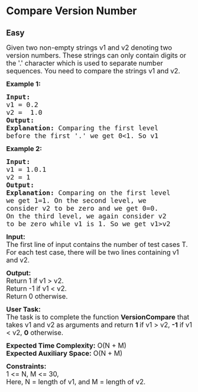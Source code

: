 # Compare Version Number
## Easy 
<div class="problem-statement">
                <p></p><p><span style="font-size:18px">Given two non-empty strings v1 and v2 denoting two version numbers. These strings can only contain digits or the '.' character which is used to separate number sequences. You need to compare the strings v1 and v2.&nbsp;</span></p>

<p><strong><span style="font-size:18px">Example 1:</span></strong></p>

<pre><strong><span style="font-size:18px">Input:
</span></strong><span style="font-size:18px">v1 = 0.2
v2 =  1.0
<strong>Output:
Explanation: </strong>Comparing the first level
before the first '.' we get 0&lt;1. So v1</span></pre>

<p><strong><span style="font-size:18px">Example 2:</span></strong></p>

<pre><strong><span style="font-size:18px">Input:
</span></strong><span style="font-size:18px">v1 = 1.0.1
v2 = 1
<strong>Output:
Explanation: </strong>Comparing on the first level
we get 1=1. On the second level, we
consider v2 to be zero and we get 0=0.
On the third level, we again consider v2
to be zero while v1 is 1. So we get v1&gt;v2</span></pre>

<p><span style="font-size:18px"><strong>Input:&nbsp;</strong><br>
The first line of input contains the number of test cases T. For each test case, there will be two lines containing v1 and v2.</span></p>

<p><span style="font-size:18px"><strong>Output:</strong><br>
Return 1 if v1 &gt; v2.&nbsp;<br>
Return -1 if v1 &lt; v2.&nbsp;<br>
Return 0 otherwise.</span></p>

<p><span style="font-size:18px"><strong>User Task:</strong><br>
The task is to complete the function <strong>VersionCompare</strong>&nbsp;that takes v1 and v2 as arguments and return <strong>1 </strong>if v1 &gt; v2, <strong>-1</strong> if v1 &lt; v2, <strong>0</strong> otherwise.</span></p>

<p><span style="font-size:18px"><strong>Expected Time Complexity:</strong>&nbsp;O(N + M)<br>
<strong>Expected Auxiliary Space:</strong>&nbsp;O(N + M)</span></p>

<p><span style="font-size:18px"><strong>Constraints:</strong><br>
1 &lt;= N, M &lt;= 30,<br>
Here, N = length of v1, and M = length of v2.</span></p>
 <p></p>
            </div>